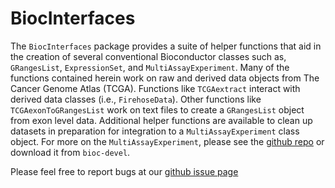 # BiocInterfaces 

The `BiocInterfaces` package provides a suite of helper functions that aid in
the creation of several conventional Bioconductor classes such as,
`GRangesList`, `ExpressionSet`, and `MultiAssayExperiment`. Many of the
functions contained herein work on raw and derived data objects from The
Cancer Genome Atlas (TCGA). Functions like `TCGAextract` interact with
derived data classes (i.e., `FirehoseData`). Other functions like
`TCGAexonToGRangesList` work on text files to create a `GRangesList` object
from exon level data. Additional helper functions are available to clean up
datasets in preparation for integration to a `MultiAssayExperiment` class
object. For more on the `MultiAssayExperiment`, please see the [github repo][]
or download it from `bioc-devel`.

Please feel free to report bugs at our [github issue page][]

[github issue page]: https://github.com/waldronlab/BiocInterfaces
[github repo]: https://github.com/vjcitn/MultiAssayExperiment
